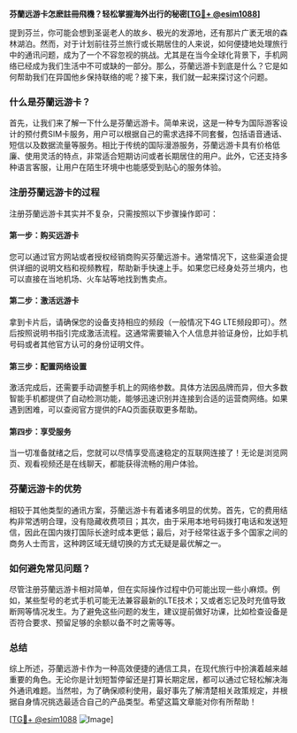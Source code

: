 **芬蘭远游卡怎麽註冊飛機？轻松掌握海外出行的秘密[[TG💪+ @esim1088](https://t.me/s/esim1088)]**

提到芬兰，你可能会想到圣诞老人的故乡、极光的发源地，还有那片广袤无垠的森林湖泊。然而，对于计划前往芬兰旅行或长期居住的人来说，如何便捷地处理旅行中的通讯问题，成为了一个不容忽视的挑战。尤其是在当今全球化背景下，手机网络已经成为我们生活中不可或缺的一部分。那么，芬蘭远游卡到底是什么？它是如何帮助我们在异国他乡保持联络的呢？接下来，我们就一起来探讨这个问题。

### 什么是芬蘭远游卡？

首先，让我们来了解一下什么是芬蘭远游卡。简单来说，这是一种专为国际游客设计的预付费SIM卡服务，用户可以根据自己的需求选择不同套餐，包括语音通话、短信以及数据流量等服务。相比于传统的国际漫游服务，芬蘭远游卡具有价格低廉、使用灵活的特点，非常适合短期访问或者长期居住的用户。此外，它还支持多种语言客服，让用户在陌生环境中也能感受到贴心的服务体验。

### 注册芬蘭远游卡的过程

注册芬蘭远游卡其实并不复杂，只需按照以下步骤操作即可：

#### 第一步：购买远游卡
您可以通过官方网站或者授权经销商购买芬蘭远游卡。通常情况下，这些渠道会提供详细的说明文档和视频教程，帮助新手快速上手。如果您已经身处芬兰境内，也可以直接在当地机场、火车站等地找到售卖点。

#### 第二步：激活远游卡
拿到卡片后，请确保您的设备支持相应的频段（一般情况下4G LTE频段即可）。然后按照说明书指引完成激活流程。这通常需要输入个人信息并验证身份，比如手机号码或者其他官方认可的身份证明文件。

#### 第三步：配置网络设置
激活完成后，还需要手动调整手机上的网络参数。具体方法因品牌而异，但大多数智能手机都提供了自动检测功能，能够迅速识别并连接到合适的运营商网络。如果遇到困难，可以查阅官方提供的FAQ页面获取更多帮助。

#### 第四步：享受服务
当一切准备就绪之后，您就可以尽情享受高速稳定的互联网连接了！无论是浏览网页、观看视频还是在线聊天，都能获得流畅的用户体验。

### 芬蘭远游卡的优势

相较于其他类型的通讯方案，芬蘭远游卡有着诸多明显的优势。首先，它的费用结构非常透明合理，没有隐藏收费项目；其次，由于采用本地号码拨打电话和发送短信，因此在国内拨打国际长途时成本更低；最后，对于经常往返于多个国家之间的商务人士而言，这种跨区域无缝切换的方式无疑是最优解之一。

### 如何避免常见问题？

尽管注册芬蘭远游卡相对简单，但在实际操作过程中仍可能出现一些小麻烦。例如，某些型号的老式手机可能无法兼容最新的LTE技术；又或者忘记及时充值导致断网等情况发生。为了避免这些问题的发生，建议提前做好功课，比如检查设备是否符合要求、预留足够的余额以备不时之需等等。

### 总结

综上所述，芬蘭远游卡作为一种高效便捷的通信工具，在现代旅行中扮演着越来越重要的角色。无论你是计划短暂停留还是打算长期定居，都可以通过它轻松解决海外通讯难题。当然啦，为了确保顺利使用，最好事先了解清楚相关政策规定，并根据自身情况挑选最适合自己的产品类型。希望这篇文章能对你有所帮助！

[[TG💪+ @esim1088](https://t.me/s/esim1088) ![Image](https://i.postimg.cc/4NQfJmqS/Snipaste-2025-05-13-00-14-12.png)]